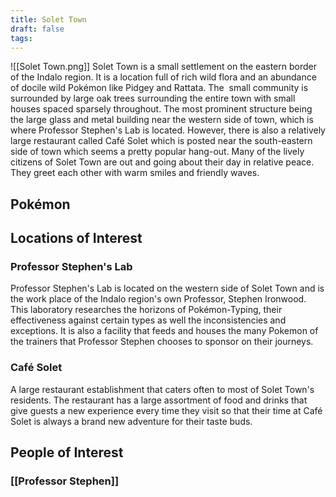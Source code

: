```yaml
---
title: Solet Town
draft: false
tags:
---
```

![[Solet Town.png]]
Solet Town is a small settlement on the eastern border of the Indalo region. It is a location full of rich wild flora and an abundance of docile wild Pokémon like Pidgey and Rattata. The  small community is surrounded by large oak trees surrounding the entire town with small houses spaced sparsely throughout. The most prominent structure being the large glass and metal building near the western side of town, which is where Professor Stephen's Lab is located. However, there is also a relatively large restaurant called Café Solet which is posted near the south-eastern side of town which seems a pretty popular hang-out. Many of the lively citizens of Solet Town are out and going about their day in relative peace. They greet each other with warm smiles and friendly waves.

## Pokémon

## Locations of Interest

### Professor Stephen's Lab
Professor Stephen's Lab is located on the western side of Solet Town and is the work place of the Indalo region's own Professor, Stephen Ironwood. This laboratory researches the horizons of Pokémon-Typing, their effectiveness against certain types as well the inconsistencies and exceptions. It is also a facility that feeds and houses the many Pokemon of the trainers that Professor Stephen chooses to sponsor on their journeys.

### Café Solet
A large restaurant establishment that caters often to most of Solet Town's residents. The restaurant has a large assortment of food and drinks that give guests a new experience every time they visit so that their time at Café Solet is always a brand new adventure for their taste buds.

## People of Interest

### [[Professor Stephen]]
